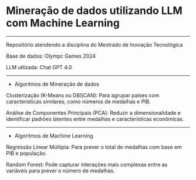 # Mineração de dados utilizando LLM com Machine Learning
---

Repositório atendendo a disciplina do Mestrado de Inovação Tecnológica

Base de dados: Olympc Games 2024

LLM utlizada: Chat GPT 4.0

----

* Algoritmos de Mineração de dados 


Clusterização (K-Means ou DBSCAN): Para agrupar países com características similares, como números de medalhas e PIB.

Análise de Componentes Principais (PCA): Reduzir a dimensionalidade e identificar padrões latentes entre medalhas e características econômicas.

----

* Algoritmos de Machine Learning 

Regressão Linear Múltipla: Para prever o total de medalhas com base em PIB e população.

Random Forest: Pode capturar interações mais complexas entre as variáveis para prever o número de medalhas.
